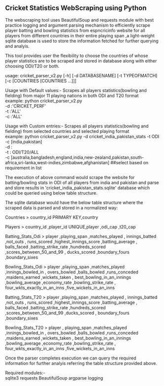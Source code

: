 ## Cricket Statistics WebScraping using Python 

The webscraping tool uses BeautifulSoup and requests module with best practice logging and argument parsing mechanism to efficiently scrape player batting and bowling statistics from  espncricinfo website for all players from different countries in their entire playing span ,a light-weight sqlite database is used to store the information fetched for further querying and analyis.    

This tool provides user the flexibility to choose the countries of whose player statistics are to be scraped and stored in database along with either choosing ODI/T20 or both.     

usage: cricket_parser_v2.py [-h] [-d DATABASENAME] [-t TYPEOFMATCH]
                            [-c [COUNTRIES [COUNTRIES ...]]]    

Usage with Default values:- Scrapes all players statistics(bowling and fielding) from major 11 playing nations in both ODI and T20 format        
example: python cricket_parser_v2.py       
-d :'CRICKET_PERF'    
-t :'ALL'    
-c :'ALL'     

Usage with Custom entries:- Scrapes all players statistics(bowling and fielding) from selected countries and selected playing format    
example: python cricket_parser_v2.py -d cricket_india_pakistan_stats -t ODI -c [india,pakistan]    
-d : <any name without spaces>    
-t : ODI/T20/ALL    
-c [australia,bangladesh,england,india,new-zealand,pakistan,south-africa,sri-lanka,west-indies,zimbabwe,afghanistan] ##select based on requirement in list    
                            


The execution of above command would scrape the website for batting/bowling stats in ODI of all players from india and pakistan and parse and store results in 'cricket_india_pakistan_stats.sqlite' database which could be queried using below table structure.

The sqlite database would have the below table structure where the scraped data is parsed and stored in a normalized way:

Countries  > country_id PRIMARY KEY,country     

Players  > country_id ,player_id  UNIQUE,player ,odi_cap ,t20_cap     

Batting_Stats_Odi  > player ,playing_span ,matches_played ,
                    innings_batted ,not_outs , runs_scored ,highest_innings_score ,batting_average ,
                    balls_faced ,batting_strike_rate ,hundreds_scored ,scores_between_50_and_99 ,
                    ducks_scored ,boundary_fours ,boundary_sixes     
       
Bowling_Stats_Odi > player ,playing_span ,matches_played ,innings_bowled_in ,
                    overs_bowled ,balls_bowled ,runs_conceded ,maidens_earned ,wickets_taken , 
                    best_bowling_in_an_innings ,bowling_average ,economy_rate ,bowling_strike_rate ,
                    four_wkts_exactly_in_an_inns ,five_wickets_in_an_inns     
                    
Batting_Stats_T20 > player ,playing_span ,matches_played ,
                    innings_batted ,not_outs , runs_scored ,highest_innings_score ,batting_average ,
                    balls_faced ,batting_strike_rate ,hundreds_scored ,scores_between_50_and_99 ,ducks_scored ,
                    boundary_fours ,boundary_sixes     
                    
Bowling_Stats_T20 > player , playing_span ,matches_played ,innings_bowled_in ,
                    overs_bowled ,balls_bowled ,runs_conceded ,maidens_earned ,wickets_taken , 
                    best_bowling_in_an_innings ,bowling_average ,economy_rate ,bowling_strike_rate ,
                    four_wkts_exactly_in_an_inns ,five_wickets_in_an_inns     

                         
Once the parser completes execution we can query the required information for further analyis referring the table structure provided above.    

Required modules:-    
sqlite3
requests
BeautifulSoup
argparse
logging